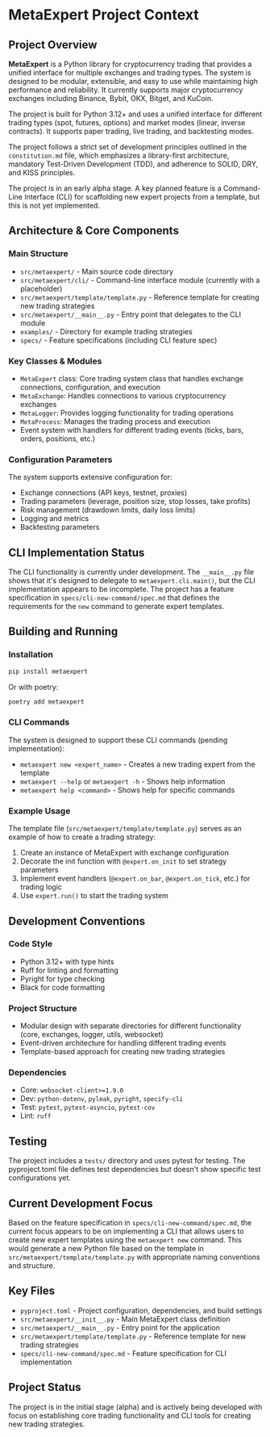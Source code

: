 # MetaExpert Project Context

## Project Overview

**MetaExpert** is a Python library for cryptocurrency trading that provides a unified interface for multiple exchanges and trading types. The system is designed to be modular, extensible, and easy to use while maintaining high performance and reliability. It currently supports major cryptocurrency exchanges including Binance, Bybit, OKX, Bitget, and KuCoin.

The project is built for Python 3.12+ and uses a unified interface for different trading types (spot, futures, options) and market modes (linear, inverse contracts). It supports paper trading, live trading, and backtesting modes.

The project follows a strict set of development principles outlined in the `constitution.md` file, which emphasizes a library-first architecture, mandatory Test-Driven Development (TDD), and adherence to SOLID, DRY, and KISS principles.

The project is in an early alpha stage. A key planned feature is a Command-Line Interface (CLI) for scaffolding new expert projects from a template, but this is not yet implemented.

## Architecture & Core Components

### Main Structure
- `src/metaexpert/` - Main source code directory
- `src/metaexpert/cli/` - Command-line interface module (currently with a placeholder)
- `src/metaexpert/template/template.py` - Reference template for creating new trading strategies
- `src/metaexpert/__main__.py` - Entry point that delegates to the CLI module
- `examples/` - Directory for example trading strategies
- `specs/` - Feature specifications (including CLI feature spec)

### Key Classes & Modules
- `MetaExpert` class: Core trading system class that handles exchange connections, configuration, and execution
- `MetaExchange`: Handles connections to various cryptocurrency exchanges
- `MetaLogger`: Provides logging functionality for trading operations
- `MetaProcess`: Manages the trading process and execution
- Event system with handlers for different trading events (ticks, bars, orders, positions, etc.)

### Configuration Parameters
The system supports extensive configuration for:
- Exchange connections (API keys, testnet, proxies)
- Trading parameters (leverage, position size, stop losses, take profits)
- Risk management (drawdown limits, daily loss limits)
- Logging and metrics
- Backtesting parameters

## CLI Implementation Status

The CLI functionality is currently under development. The `__main__.py` file shows that it's designed to delegate to `metaexpert.cli.main()`, but the CLI implementation appears to be incomplete. The project has a feature specification in `specs/cli-new-command/spec.md` that defines the requirements for the `new` command to generate expert templates.

## Building and Running

### Installation
```bash
pip install metaexpert
```
Or with poetry:
```bash
poetry add metaexpert
```

### CLI Commands
The system is designed to support these CLI commands (pending implementation):
- `metaexpert new <expert_name>` - Creates a new trading expert from the template
- `metaexpert --help` or `metaexpert -h` - Shows help information
- `metaexpert help <command>` - Shows help for specific commands

### Example Usage
The template file (`src/metaexpert/template/template.py`) serves as an example of how to create a trading strategy:
1. Create an instance of MetaExpert with exchange configuration
2. Decorate the init function with `@expert.on_init` to set strategy parameters
3. Implement event handlers (`@expert.on_bar`, `@expert.on_tick`, etc.) for trading logic
4. Use `expert.run()` to start the trading system

## Development Conventions

### Code Style
- Python 3.12+ with type hints
- Ruff for linting and formatting
- Pyright for type checking
- Black for code formatting

### Project Structure
- Modular design with separate directories for different functionality (core, exchanges, logger, utils, websocket)
- Event-driven architecture for handling different trading events
- Template-based approach for creating new trading strategies

### Dependencies
- Core: `websocket-client>=1.9.0`
- Dev: `python-dotenv`, `pyleak`, `pyright`, `specify-cli`
- Test: `pytest`, `pytest-asyncio`, `pytest-cov`
- Lint: `ruff`

## Testing

The project includes a `tests/` directory and uses pytest for testing. The pyproject.toml file defines test dependencies but doesn't show specific test configurations yet.

## Current Development Focus

Based on the feature specification in `specs/cli-new-command/spec.md`, the current focus appears to be on implementing a CLI that allows users to create new expert templates using the `metaexpert new` command. This would generate a new Python file based on the template in `src/metaexpert/template/template.py` with appropriate naming conventions and structure.

## Key Files

- `pyproject.toml` - Project configuration, dependencies, and build settings
- `src/metaexpert/__init__.py` - Main MetaExpert class definition
- `src/metaexpert/__main__.py` - Entry point for the application
- `src/metaexpert/template/template.py` - Reference template for new trading strategies
- `specs/cli-new-command/spec.md` - Feature specification for CLI implementation

## Project Status

The project is in the initial stage (alpha) and is actively being developed with focus on establishing core trading functionality and CLI tools for creating new trading strategies.